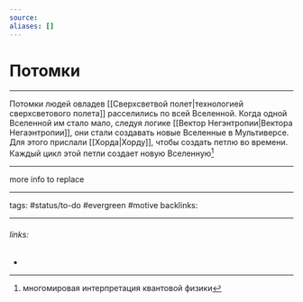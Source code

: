 ```yaml
---
source:
aliases: []
---
```

# Потомки
---
Потомки людей овладев [[Сверхсветвой полет|технологией сверхсветового полета]] расселились по всей Вселенной.
Когда одной Вселенной им стало мало, следуя логике [[Вектор Негэнтропии|Вектора Негаэнтропии]], они стали создавать новые Вселенные в Мультиверсе.
Для этого прислали [[Хорда|Хорду]], чтобы создать петлю во времени. Каждый цикл этой петли создает новую Вселенную[^1]

---
more info to replace

---
tags: #status/to-do #evergreen #motive 
backlinks:

---
###### links:
- 

[^1]: многомировая интерпретация квантовой физики